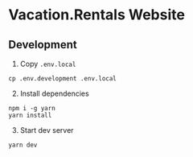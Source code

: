 # Vacation.Rentals Website

## Development

1. Copy `.env.local`

```console
cp .env.development .env.local
```

2. Install dependencies

```console
npm i -g yarn
yarn install
```

3. Start dev server

```console
yarn dev
```
